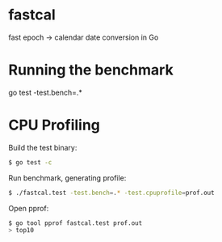 fastcal
=======

fast epoch -> calendar date conversion in Go

Running the benchmark
====================

go test -test.bench=.*

CPU Profiling
=============

Build the test binary:

```sh
$ go test -c
```

Run benchmark, generating profile:

```sh
$ ./fastcal.test -test.bench=.* -test.cpuprofile=prof.out 
```

Open pprof:

```sh
$ go tool pprof fastcal.test prof.out
> top10
```


